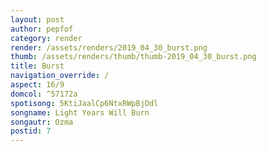 ```yaml
---
layout: post
author: pepfof
category: render
render: /assets/renders/2019_04_30_burst.png
thumb: /assets/renders/thumb/thumb-2019_04_30_burst.png
title: Burst
navigation_override: /
aspect: 16/9
domcol: ^57172a
spotisong: 5KtiJaalCp6NtxRWpBjOdl
songname: Light Years Will Burn
songautr: Ozma
postid: 7
---
```


<!--USER BEGIN 1-->

<!--USER END 1-->

<!--more-->
<!--USER BEGIN 2-->

<!--USER END 2-->

